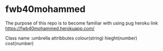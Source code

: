 # fwb40mohammed
The purpose of this repo is to become familiar with using pug
heroku link https://fwb40mohammed.herokuapp.com/

Class name :umbrella
attribbutes
colour(string)
hieght(number)
cost(number)